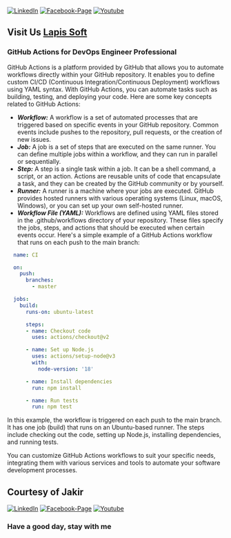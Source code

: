[![LinkedIn][linkedin-shield-lapissoft]][linkedin-url-lapissoft]
[![Facebook-Page][facebook-shield-lapissoft]][facebook-url-lapissoft]
[![Youtube][youtube-shield-lapissoft]][youtube-url-lapissoft]

## Visit Us [Lapis Soft](http://www.lapissoft.com)

### GitHub Actions for DevOps Engineer Professional

GitHub Actions is a platform provided by GitHub that allows you to automate workflows directly within your GitHub repository. It enables you to define custom CI/CD (Continuous Integration/Continuous Deployment) workflows using YAML syntax. With GitHub Actions, you can automate tasks such as building, testing, and deploying your code. Here are some key concepts related to GitHub Actions:

- ***Workflow:*** A workflow is a set of automated processes that are triggered based on specific events in your GitHub repository. Common events include pushes to the repository, pull requests, or the creation of new issues.
- ***Job:*** A job is a set of steps that are executed on the same runner. You can define multiple jobs within a workflow, and they can run in parallel or sequentially.
- ***Step:*** A step is a single task within a job. It can be a shell command, a script, or an action. Actions are reusable units of code that encapsulate a task, and they can be created by the GitHub community or by yourself.
- ***Runner:*** A runner is a machine where your jobs are executed. GitHub provides hosted runners with various operating systems (Linux, macOS, Windows), or you can set up your own self-hosted runner.
- ***Workflow File (YAML):*** Workflows are defined using YAML files stored in the .github/workflows directory of your repository. These files specify the jobs, steps, and actions that should be executed when certain events occur.
Here's a simple example of a GitHub Actions workflow that runs on each push to the main branch:
```YAML
  name: CI

  on:
    push:
      branches:
        - master

  jobs:
    build:
      runs-on: ubuntu-latest

      steps:
      - name: Checkout code
        uses: actions/checkout@v2

      - name: Set up Node.js
        uses: actions/setup-node@v3
        with:
          node-version: '18'

      - name: Install dependencies
        run: npm install

      - name: Run tests
        run: npm test
```
In this example, the workflow is triggered on each push to the main branch. It has one job (build) that runs on an Ubuntu-based runner. The steps include checking out the code, setting up Node.js, installing dependencies, and running tests.

You can customize GitHub Actions workflows to suit your specific needs, integrating them with various services and tools to automate your software development processes.

## Courtesy of Jakir

[![LinkedIn][linkedin-shield-jakir]][linkedin-url-jakir]
[![Facebook-Page][facebook-shield-jakir]][facebook-url-jakir]
[![Youtube][youtube-shield-jakir]][youtube-url-jakir]

### Have a good day, stay with me
<!-- Personal profile -->

[linkedin-shield-jakir]: https://img.shields.io/badge/linkedin-%230077B5.svg?style=for-the-badge&logo=linkedin&logoColor=white
[linkedin-url-jakir]: https://www.linkedin.com/in/jakir-ruet/
[facebook-shield-jakir]: https://img.shields.io/badge/Facebook-%231877F2.svg?style=for-the-badge&logo=Facebook&logoColor=white
[facebook-url-jakir]: https://www.facebook.com/jakir-ruet/
[youtube-shield-jakir]: https://img.shields.io/badge/YouTube-%23FF0000.svg?style=for-the-badge&logo=YouTube&logoColor=white
[youtube-url-jakir]: https://www.youtube.com/@mjakaria-ruet/featured

<!-- Company profile -->

[linkedin-shield-lapissoft]: https://img.shields.io/badge/linkedin-%230077B5.svg?style=for-the-badge&logo=linkedin&logoColor=white
[linkedin-url-lapissoft]: https://www.linkedin.com/company/lapis-soft/
[facebook-shield-lapissoft]: https://img.shields.io/badge/Facebook-%231877F2.svg?style=for-the-badge&logo=Facebook&logoColor=white
[facebook-url-lapissoft]: https://www.facebook.com/GoLapisSoft/
[youtube-shield-lapissoft]: https://img.shields.io/badge/YouTube-%23FF0000.svg?style=for-the-badge&logo=YouTube&logoColor=white
[youtube-url-lapissoft]: https://www.youtube.com/@LapisSoft/featured



